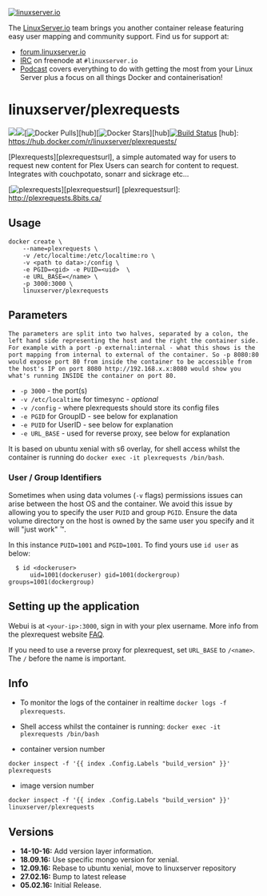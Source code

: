 [linuxserverurl]: https://linuxserver.io
[forumurl]: https://forum.linuxserver.io
[ircurl]: https://www.linuxserver.io/irc/
[podcasturl]: https://www.linuxserver.io/podcast/

[![linuxserver.io](https://raw.githubusercontent.com/linuxserver/docker-templates/master/linuxserver.io/img/linuxserver_medium.png)][linuxserverurl]

The [LinuxServer.io][linuxserverurl] team brings you another container release featuring easy user mapping and community support. Find us for support at:
* [forum.linuxserver.io][forumurl]
* [IRC][ircurl] on freenode at `#linuxserver.io`
* [Podcast][podcasturl] covers everything to do with getting the most from your Linux Server plus a focus on all things Docker and containerisation!

# linuxserver/plexrequests
[![](https://images.microbadger.com/badges/version/linuxserver/plexrequests.svg)](https://microbadger.com/images/linuxserver/plexrequests "Get your own version badge on microbadger.com")[![](https://images.microbadger.com/badges/image/linuxserver/plexrequests.svg)](http://microbadger.com/images/linuxserver/plexrequests "Get your own image badge on microbadger.com")[![Docker Pulls](https://img.shields.io/docker/pulls/linuxserver/plexrequests.svg)][hub][![Docker Stars](https://img.shields.io/docker/stars/linuxserver/plexrequests.svg)][hub][![Build Status](http://jenkins.linuxserver.io:8080/buildStatus/icon?job=Dockers/LinuxServer.io/linuxserver-plexrequests)](http://jenkins.linuxserver.io:8080/job/Dockers/job/LinuxServer.io/job/linuxserver-plexrequests/)
[hub]: https://hub.docker.com/r/linuxserver/plexrequests/

[Plexrequests][plexrequestsurl], a simple automated way for users to request new content for Plex Users can search for content to request. Integrates with couchpotato, sonarr and sickrage etc...

[![plexrequests](https://raw.githubusercontent.com/linuxserver/beta-templates/master/lsiodev/img/plexrequests-banner.png)][plexrequestsurl]
[plexrequestsurl]: http://plexrequests.8bits.ca/

## Usage

```
docker create \
    --name=plexrequests \
    -v /etc/localtime:/etc/localtime:ro \
    -v <path to data>:/config \
    -e PGID=<gid> -e PUID=<uid>  \
    -e URL_BASE=</name> \
    -p 3000:3000 \
    linuxserver/plexrequests
```

## Parameters

`The parameters are split into two halves, separated by a colon, the left hand side representing the host and the right the container side. 
For example with a port -p external:internal - what this shows is the port mapping from internal to external of the container.
So -p 8080:80 would expose port 80 from inside the container to be accessible from the host's IP on port 8080
http://192.168.x.x:8080 would show you what's running INSIDE the container on port 80.`


* `-p 3000` - the port(s)
* `-v /etc/localtime` for timesync - *optional*
* `-v /config` - where plexrequests should store its config files
* `-e PGID` for GroupID - see below for explanation
* `-e PUID` for UserID - see below for explanation
* `-e URL_BASE` - used for reverse proxy, see below for explanation

It is based on ubuntu xenial with s6 overlay, for shell access whilst the container is running do `docker exec -it plexrequests /bin/bash`.

### User / Group Identifiers

Sometimes when using data volumes (`-v` flags) permissions issues can arise between the host OS and the container. We avoid this issue by allowing you to specify the user `PUID` and group `PGID`. Ensure the data volume directory on the host is owned by the same user you specify and it will "just work" ™.

In this instance `PUID=1001` and `PGID=1001`. To find yours use `id user` as below:

```
  $ id <dockeruser>
      uid=1001(dockeruser) gid=1001(dockergroup) groups=1001(dockergroup)
```

## Setting up the application

Webui is at `<your-ip>:3000`, sign in with your plex username. More info from the plexrequest website [FAQ](http://plexrequests.8bits.ca/faq/).

If you need to use a reverse proxy for plexrequest, set `URL_BASE` to `/<name>`. The `/` before the name is important.

## Info

* To monitor the logs of the container in realtime `docker logs -f plexrequests`.
* Shell access whilst the container is running: `docker exec -it plexrequests /bin/bash`

* container version number 

`docker inspect -f '{{ index .Config.Labels "build_version" }}' plexrequests`

* image version number

`docker inspect -f '{{ index .Config.Labels "build_version" }}' linuxserver/plexrequests`

## Versions

+ **14-10-16:** Add version layer information.
+ **18.09.16:** Use specific mongo version for xenial.
+ **12.09.16:** Rebase to ubuntu xenial, move to linuxserver repository
+ **27.02.16:** Bump to latest release
+ **05.02.16:** Initial Release.
